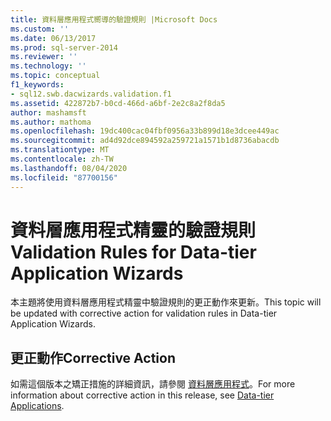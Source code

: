 ```yaml
---
title: 資料層應用程式嚮導的驗證規則 |Microsoft Docs
ms.custom: ''
ms.date: 06/13/2017
ms.prod: sql-server-2014
ms.reviewer: ''
ms.technology: ''
ms.topic: conceptual
f1_keywords:
- sql12.swb.dacwizards.validation.f1
ms.assetid: 422872b7-b0cd-466d-a6bf-2e2c8a2f8da5
author: mashamsft
ms.author: mathoma
ms.openlocfilehash: 19dc400cac04fbf0956a33b899d18e3dcee449ac
ms.sourcegitcommit: ad4d92dce894592a259721a1571b1d8736abacdb
ms.translationtype: MT
ms.contentlocale: zh-TW
ms.lasthandoff: 08/04/2020
ms.locfileid: "87700156"
---
```

# <a name="validation-rules-for-data-tier-application-wizards"></a><span data-ttu-id="d15c3-102">資料層應用程式精靈的驗證規則</span><span class="sxs-lookup"><span data-stu-id="d15c3-102">Validation Rules for Data-tier Application Wizards</span></span>
  <span data-ttu-id="d15c3-103">本主題將使用資料層應用程式精靈中驗證規則的更正動作來更新。</span><span class="sxs-lookup"><span data-stu-id="d15c3-103">This topic will be updated with corrective action for validation rules in Data-tier Application Wizards.</span></span>  
  
## <a name="corrective-action"></a><span data-ttu-id="d15c3-104">更正動作</span><span class="sxs-lookup"><span data-stu-id="d15c3-104">Corrective Action</span></span>  
 <span data-ttu-id="d15c3-105">如需這個版本之矯正措施的詳細資訊，請參閱 [資料層應用程式](../relational-databases/data-tier-applications/data-tier-applications.md)。</span><span class="sxs-lookup"><span data-stu-id="d15c3-105">For more information about corrective action in this release, see [Data-tier Applications](../relational-databases/data-tier-applications/data-tier-applications.md).</span></span>  
  
  
